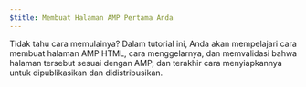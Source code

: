 ```yaml
---
$title: Membuat Halaman AMP Pertama Anda
---
```


Tidak tahu cara memulainya? Dalam tutorial ini, Anda akan mempelajari cara membuat halaman AMP HTML, cara menggelarnya, dan memvalidasi bahwa halaman tersebut sesuai dengan AMP, dan terakhir cara menyiapkannya untuk dipublikasikan dan didistribusikan.
